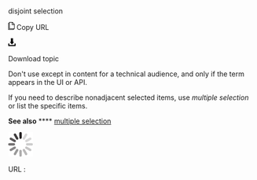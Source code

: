 # 

disjoint selection

![Copy URL](media/disjoint-selection/Copy.png)
Copy URL

![Download](media/disjoint-selection/Download.png)

Download topic

Don't use except in content for a technical audience, and only if the term appears in the UI or API. 

If you need to describe nonadjacent selected items, use *multiple selection* or list the specific items.

**See also** **** [multiple selection](https://worldready.cloudapp.net/Styleguide/Read?id=2700&topicid=32286)

![In progress](media/disjoint-selection/activity-large.gif)

URL :
